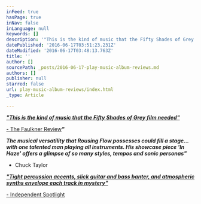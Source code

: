 ```yaml
---
inFeed: true
hasPage: true
inNav: false
inLanguage: null
keywords: []
description: '"This is the kind of music that the Fifty Shades of Grey film needed"'
datePublished: '2016-06-17T03:51:23.231Z'
dateModified: '2016-06-17T03:48:13.763Z'
title: ''
author: []
sourcePath: _posts/2016-06-17-play-music-album-reviews.md
authors: []
publisher: null
starred: false
url: play-music-album-reviews/index.html
_type: Article

---
```

**_["This is the kind of music that the Fifty Shades of Grey film needed"][0]_**

[- The Faulkner Review][0]_**"**_

**_The musical versatility that Rousing Flow possesses could fill a stage... with one talented man playing all instruments. His showcase piece 'In Haze' offers a glimpse of so many styles, tempos and sonic personas"_**

- Chuck Taylor

**_["Tight percussion accents, slick guitar and bass banter, and atmospheric synths envelope each track in mystery"][1]_**

[- Independent Spotlight][1]

[0]: https://thefaulknerreview.wordpress.com/2015/06/19/album-review-play-music-by-rousing-flow-review/
[1]: http://brettstewart.net/independent-spotlight/14156278/rousingflow